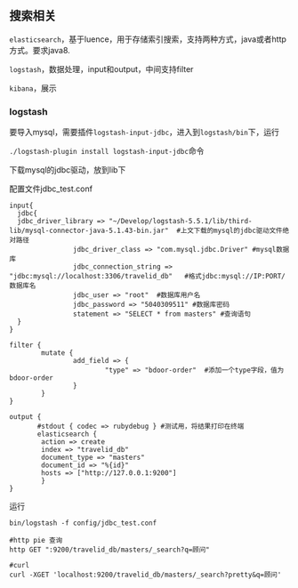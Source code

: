 ## 搜索相关

`elasticsearch`，基于luence，用于存储索引搜索，支持两种方式，java或者http方式。要求java8.

`logstash`，数据处理，input和output，中间支持filter

`kibana`，展示

### logstash

要导入mysql，需要插件`logstash-input-jdbc`，进入到`logstash/bin`下，运行

`./logstash-plugin install logstash-input-jdbc`命令

下载mysql的jdbc驱动，放到lib下

配置文件jdbc\_test.conf

```
input{
  jdbc{
  jdbc_driver_library => "~/Develop/logstash-5.5.1/lib/third-lib/mysql-connector-java-5.1.43-bin.jar"  #上文下载的mysql的jdbc驱动文件绝对路径
                jdbc_driver_class => "com.mysql.jdbc.Driver" #mysql数据库
                jdbc_connection_string => "jdbc:mysql://localhost:3306/travelid_db"   #格式jdbc:mysql://IP:PORT/数据库名
                jdbc_user => "root"  #数据库用户名
                jdbc_password => "5040309511" #数据库密码
                statement => "SELECT * from masters" #查询语句
  }
}

filter {
        mutate {
                add_field => {
                        "type" => "bdoor-order"  #添加一个type字段，值为bdoor-order
                }
        }
}

output { 
       #stdout { codec => rubydebug } #测试用，将结果打印在终端
       elasticsearch {
        action => create
        index => "travelid_db"
        document_type => "masters"
        document_id => "%{id}"
        hosts => ["http://127.0.0.1:9200"]
        }
}
```

运行

```
bin/logstash -f config/jdbc_test.conf
```

```
#http pie 查询
http GET ":9200/travelid_db/masters/_search?q=顾问"

#curl
curl -XGET 'localhost:9200/travelid_db/masters/_search?pretty&q=顾问'
```



